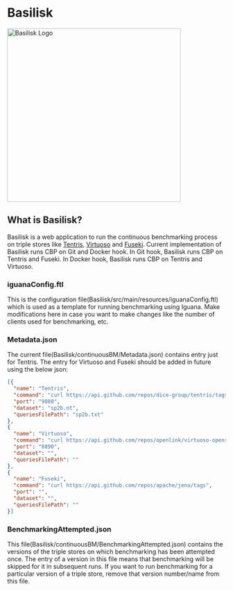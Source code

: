 # Basilisk

<img src = "https://raw.githubusercontent.com/ranjithmasthikatte/BasiliskLogo/master/10.png" alt = "Basilisk Logo" width = "400" align = "center">

## What is Basilisk?

Basilisk is a web application to run the continuous benchmarking
process on triple stores like 
[Tentris](https://github.com/dice-group/tentris), 
[Virtuoso](https://hub.docker.com/r/openlink/virtuoso-opensource-7/) 
and 
[Fuseki](https://github.com/apache/jena). Current implementation
of Basilisk runs CBP on Git and Docker hook.
In Git hook, Basilisk runs CBP on Tentris and Fuseki.
In Docker hook, Basilisk runs CBP on Tentris and Virtuoso.

### iguanaConfig.ftl
This is the configuration file(Basilisk/src/main/resources/iguanaConfig.ftl) which is used as a template for running benchmarking using Iguana. Make modifications here in case you want to make changes like the number of clients used for benchmarking, etc.

### Metadata.json
The current file(Basilisk/continuousBM/Metadata.json) contains entry just for Tentris. The entry for Virtuoso and Fuseki should be added in future using the below json:

```json
[{
  "name": "Tentris",
  "command": "curl https://api.github.com/repos/dice-group/tentris/tags",
  "port": "9080",
  "dataset": "sp2b.nt",
  "queriesFilePath": "sp2b.txt"
},
{
  "name": "Virtuoso",
  "command": "curl https://api.github.com/repos/openlink/virtuoso-opensource/tags",
  "port": "8890",
  "dataset": "",
  "queriesFilePath": ""
},
{
  "name": "Fuseki",
  "command": "curl https://api.github.com/repos/apache/jena/tags",
  "port": "",
  "dataset": "",
  "queriesFilePath": ""
}]
```

### BenchmarkingAttempted.json
This file(Basilisk/continuousBM/BenchmarkingAttempted.json) contains the versions of the triple stores on which benchmarking has been attempted once. The entry of a version in this file means that benchmarking will be skipped for it in subsequent runs. If you want to run benchmarking for a particular version of a triple store, remove that version number/name from this file.
